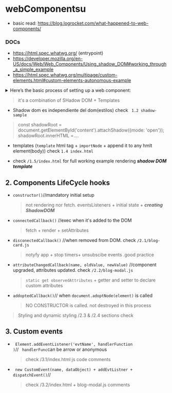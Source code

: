 # webComponentsu

- basic read: https://blog.logrocket.com/what-happened-to-web-components/

### DOCs

- https://html.spec.whatwg.org/ (entrypoint)
- https://developer.mozilla.org/en-US/docs/Web/Web_Components/Using_shadow_DOM#working_through_a_simple_example
- https://html.spec.whatwg.org/multipage/custom-elements.html#custom-elements-autonomous-example

<details>
  <summary>Here’s the basic process of setting up a web component:
    </summary>
  <p></p>

- Create a MyElement class that extends the HTMLElementclass (using ES6 syntax since previous JavaScript versions don’t have a class syntax)
- Define the `<my-element></my-element>` custom HTML tag that will represent the MyElement JavaScript class in the HTML document. Here, you can use either the `CustomElementRegistry.define()` method or the DOM API’s `document.createElement()`method
- Attach a shadow DOM tree to the custom element’s constructor using the `Element.attachShadow()` method. This step is optional and only applicable when the web component has child elements — see a web component example without (`<flag-icon></flag-icon>`) and with (`<popup-info></popup-info>`) a shadow DOM
- Create an HTML template using the `<template> `tag. Place the reusable content of the custom MyElement web component within the template and append a clone of it to the shadow DOM. You can also add `<style> and <slot>` tags (the latter is for dynamic content within the template) to the template. This step is optional, too, you only have to add a template if you want/need to
- Import MyElement as an **ES6 module**
- You can use the `<my-element> </my-element>` web component on your page the same way as any standard HTML element

</details>


> it's a combination of SHadow DOM + Templates

- Shadow dom es independiente del dom(estilos) check ` 1.2 shadow-sample`
> const shadowRoot = document.getElementById('content').attachShadow({mode: 'open'});
        shadowRoot.innerHTML =....

- templates (`template` html tag + `importNode` + append it to any hmlt element(body)) check `1.4 index.html`

- check `/1.5/index.html` for full working example rendering **_shadow DOM template_**

## 2. Components LifeCycle hooks
 - <code>constructor()</code>//mandatory initial setup
    > not rendering nor fetch. eventsListeners + initial state + **_creating ShadowDOM_**
 - <code>connectedCallback()</code> //exec when it's added to the DOM
    > fetch + render + setAttributes
 - <code>disconectedCallback()</code> //when removed from DOM. check `/2.1/blog-card.js`
    > notyfy app + stop timers+ unsubscibe events .good practice
 - <code>attributeChangedCallback(name, oldValue, newValue)</code> //component upgraded, attributes updated. check `/2.2/blog-modal.js`
    > `static get observedAttributes` +  getter and setter to declare custom attributes
 - <code>addoptedCallback()</code>// when <code>document.adoptNode(element)</code> is called
    > NO CONSTRUCTOR is called. not destroyed in this process

> Styling and dynamic styling /2.3 & /2.4 sections check

## 3. Custom events
- <code> Element.addEventListener('evtName', handlerFunction )</code>// ` handlerFunc`can be arrow or anonymous
   > check /3.1/index.html js code comments

- <code> new CustomEvent(name, dataObject) + addEvtListner + dispatchEvent()</code>// 
   > check /3.2/index.html + blog-modal.js comments

